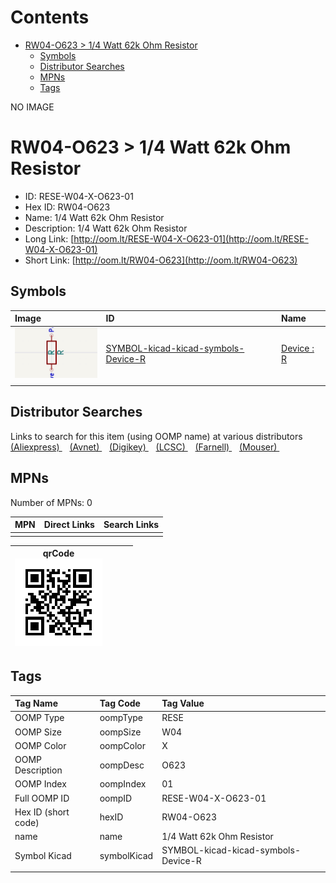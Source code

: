 



Contents
========

* [RW04-O623 > 1/4 Watt 62k Ohm Resistor](#rw04-o623--14-watt-62k-ohm-resistor)
	* [Symbols](#symbols)
	* [Distributor Searches](#distributor-searches)
	* [MPNs](#mpns)
	* [Tags](#tags)
  
NO IMAGE  
# RW04-O623 > 1/4 Watt 62k Ohm Resistor

- ID: RESE-W04-X-O623-01
- Hex ID: RW04-O623
- Name: 1/4 Watt 62k Ohm Resistor
- Description: 1/4 Watt 62k Ohm Resistor
- Long Link: [http://oom.lt/RESE-W04-X-O623-01](http://oom.lt/RESE-W04-X-O623-01)
- Short Link: [http://oom.lt/RW04-O623](http://oom.lt/RW04-O623)

## Symbols
  

|Image|ID|Name|
| :--- | :--- | :--- |
|[![](https://raw.githubusercontent.com/oomlout/oomlout_OOMP_eda_V2/main/SYMBOL/kicad/kicad-symbols/Device/R/image_140.png)](https://github.com/oomlout/oomlout_OOMP_eda_V2/tree/main/SYMBOL/kicad/kicad-symbols/Device/R/)|[SYMBOL-kicad-kicad-symbols-Device-R](https://github.com/oomlout/oomlout_OOMP_eda_V2/tree/main/SYMBOL/kicad/kicad-symbols/Device/R/)|[Device : R](https://github.com/oomlout/oomlout_OOMP_eda_V2/tree/main/SYMBOL/kicad/kicad-symbols/Device/R/)|
||||

## Distributor Searches
  
Links to search for this item (using OOMP name) at various distributors  
[(Aliexpress) ](https://www.aliexpress.com/wholesale?SearchText=11171/4+Watt+62k+Ohm+Resistor)&nbsp;&nbsp;&nbsp;[(Avnet) ](https://www.avnet.com/shop/us/search/1/4+Watt+62k+Ohm+Resistor)&nbsp;&nbsp;&nbsp;[(Digikey) ](https://www.digikey.co.uk/en/products/result?s=1/4+Watt+62k+Ohm+Resistor)&nbsp;&nbsp;&nbsp;[(LCSC) ](https://www.lcsc.com/search?q=1/4+Watt+62k+Ohm+Resistor)&nbsp;&nbsp;&nbsp;[(Farnell) ](https://uk.farnell.com/search?st=1/4+Watt+62k+Ohm+Resistor)&nbsp;&nbsp;&nbsp;[(Mouser) ](https://www.mouser.com/c/?q=1/4+Watt+62k+Ohm+Resistor)&nbsp;&nbsp;&nbsp;
## MPNs
  
Number of MPNs: 0  

|MPN|Direct Links|Search Links|
| :--- | :--- | :--- |
||||
  

|qrCode<br>[![](https://raw.githubusercontent.com/oomlout/oomlout_OOMP_parts_V2/main/RESE/W04/X/O623/01/qrCode_140.png)](https://github.com/oomlout/oomlout_OOMP_parts_V2/tree/main/RESE/W04/X/O623/01/qrCode.png)||||
| :---: | :---: | :---: | :---: |

## Tags
  

|Tag Name|Tag Code|Tag Value|
| :--- | :--- | :--- |
|OOMP Type|oompType|RESE|
|OOMP Size|oompSize|W04|
|OOMP Color|oompColor|X|
|OOMP Description|oompDesc|O623|
|OOMP Index|oompIndex|01|
|Full OOMP ID|oompID|RESE-W04-X-O623-01|
|Hex ID (short code)|hexID|RW04-O623|
|name|name|1/4 Watt 62k Ohm Resistor|
|Symbol Kicad|symbolKicad|SYMBOL-kicad-kicad-symbols-Device-R|
||||

